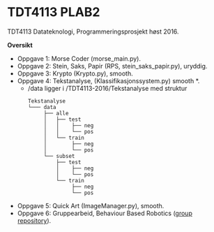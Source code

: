 # TDT4113 PLAB2
TDT4113 Datateknologi, Programmeringsprosjekt høst 2016.

**Oversikt**
- Oppgave 1: Morse Coder (morse_main.py).
- Oppgave 2: Stein, Saks, Papir  (RPS, stein_saks_papir.py), uryddig.
- Oppgave 3: Krypto (Krypto.py), smooth.
- Oppgave 4: Tekstanalyse, (Klassifikasjonssystem.py) smooth *.
    - /data ligger i /TDT4113-2016/Tekstanalyse med struktur
        ```
        Tekstanalyse
        └─── data
             ├── alle
             │   ├── test
             │   │    ├── neg
             │   │    └── pos
             │   └── train
             │        ├── neg
             │        └── pos
             └── subset
                 ├── test
                 │    ├── neg
                 │    └── pos
                 └── train
                      ├── neg
                      └── pos
        ```
- Oppgave 5: Quick Art (ImageManager.py), smooth.
- Oppgave 6: Gruppearbeid, Behaviour Based Robotics ([group repository](https://github.com/Marcgrippa/Bahavior-Based-Robot)).
